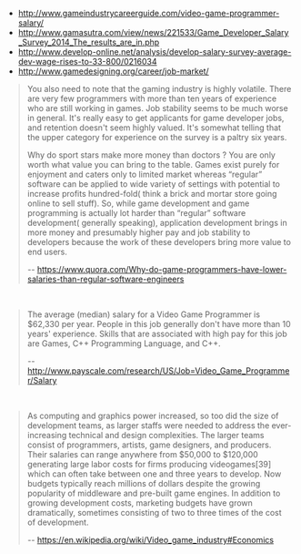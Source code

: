 - http://www.gameindustrycareerguide.com/video-game-programmer-salary/
- http://www.gamasutra.com/view/news/221533/Game_Developer_Salary_Survey_2014_The_results_are_in.php
- http://www.develop-online.net/analysis/develop-salary-survey-average-dev-wage-rises-to-33-800/0216034
- http://www.gamedesigning.org/career/job-market/

>You also need to note that the gaming industry is highly volatile. There are very few programmers with more than ten years of experience who are still working in games. Job stability seems to be much worse in general. It's really easy to get applicants for game developer jobs, and retention doesn't seem highly valued. It's somewhat telling that the upper category for experience on the survey is a paltry six years.
>
> Why do sport stars make more money than doctors ? You are only worth what value you can bring to the table. Games exist purely for enjoyment and caters only to limited market whereas “regular” software can be applied to wide variety of settings with potential to increase profits hundred-fold( think a brick and mortar store going online to sell stuff). So, while game development and game programming is actually lot harder than “regular” software development( generally speaking), application development brings in more money and presumably higher pay and job stability to developers because the work of these developers bring more value to end users.
>
>-- https://www.quora.com/Why-do-game-programmers-have-lower-salaries-than-regular-software-engineers

<br>

>The average (median) salary for a Video Game Programmer is $62,330 per year. People in this job generally don't have more than 10 years' experience. Skills that are associated with high pay for this job are Games, C++ Programming Language, and C++.
>
>-- http://www.payscale.com/research/US/Job=Video_Game_Programmer/Salary

<br>

>As computing and graphics power increased, so too did the size of development teams, as larger staffs were needed to address the ever-increasing technical and design complexities. The larger teams consist of programmers, artists, game designers, and producers. Their salaries can range anywhere from $50,000 to $120,000 generating large labor costs for firms producing videogames[39] which can often take between one and three years to develop. Now budgets typically reach millions of dollars despite the growing popularity of middleware and pre-built game engines. In addition to growing development costs, marketing budgets have grown dramatically, sometimes consisting of two to three times of the cost of development.
>
>-- https://en.wikipedia.org/wiki/Video_game_industry#Economics
